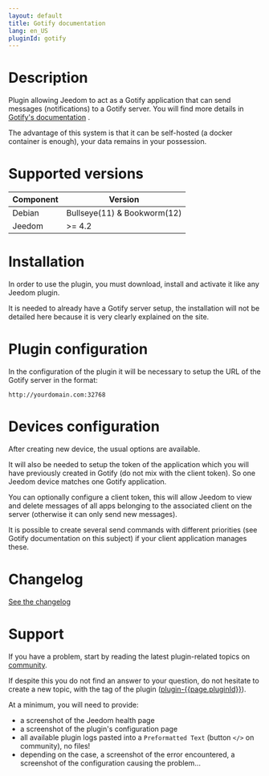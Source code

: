 ```yaml
---
layout: default
title: Gotify documentation
lang: en_US
pluginId: gotify
---
```


# Description

Plugin allowing Jeedom to act as a Gotify application that can send messages (notifications) to a Gotify server.
You will find more details in <a href="https://gotify.net/docs/" target="_blank">Gotify's documentation</a> .

The advantage of this system is that it can be self-hosted (a docker container is enough), your data remains in your possession.

# Supported versions

| Component | Version                     |
|-----------|-----------------------------|
| Debian    | Bullseye(11) & Bookworm(12) |
| Jeedom    | >= 4.2                      |

# Installation

In order to use the plugin, you must download, install and activate it like any Jeedom plugin.

It is needed to already have a Gotify server setup, the installation will not be detailed here because it is very clearly explained on the site.

# Plugin configuration

In the configuration of the plugin it will be necessary to setup the URL of the Gotify server in the format:

```HTTP
http://yourdomain.com:32768
```

# Devices configuration

After creating new device, the usual options are available.

It will also be needed to setup the token of the application which you will have previously created in Gotify (do not mix with the client token).
So one Jeedom device matches one Gotify application.

You can optionally configure a client token, this will allow Jeedom to view and delete messages of all apps belonging to the associated client on the server (otherwise it can only send new messages).

It is possible to create several send commands with different priorities (see Gotify documentation on this subject) if your client application manages these.

# Changelog

[See the changelog](./changelog)

# Support

If you have a problem, start by reading the latest plugin-related topics on [community]({{site.forum}}/tag/plugin-{{page.pluginId}}).

If despite this you do not find an answer to your question, do not hesitate to create a new topic, with the tag of the plugin ([plugin-{{page.pluginId}}]({{site.forum}}/tag/plugin-{{page.pluginId}})).

At a minimum, you will need to provide:

- a screenshot of the Jeedom health page
- a screenshot of the plugin's configuration page
- all available plugin logs pasted into a `Preformatted Text` (button `</>` on community), no files!
- depending on the case, a screenshot of the error encountered, a screenshot of the configuration causing the problem...
